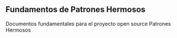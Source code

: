 ## Fundamentos de Patrones Hermosos

Documentos fundamentales para el proyecto open source Patrones Hermosos

